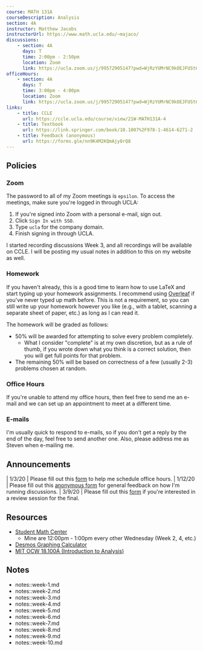 ```yaml
---
course: MATH 131A
courseDescription: Analysis
section: 4A
instructor: Matthew Jacobs
instructorUrl: https://www.math.ucla.edu/~majaco/
discussions:
    - section: 4A
      days: T
      time: 2:00pm - 2:50pm
      location: Zoom
      link: https://ucla.zoom.us/j/99572905147?pwd=WjRzYUMrNC9kOEJFUSt6aWdiQSs3UT09
officeHours:
    - section: 4A
      days: T
      time: 3:00pm - 4:00pm
      location: Zoom
      link: https://ucla.zoom.us/j/99572905147?pwd=WjRzYUMrNC9kOEJFUSt6aWdiQSs3UT09
links:
    - title: CCLE
      url: https://ccle.ucla.edu/course/view/21W-MATH131A-4
    - title: Textbook
      url: https://link.springer.com/book/10.1007%2F978-1-4614-6271-2
    - title: Feedback (anonymous)
      url: https://forms.gle/nn9K4M2KQmAjy8rQ8
---
```


## Policies

### Zoom

The password to all of my Zoom meetings is `epsilon`. To access the meetings, make sure you're logged in through UCLA:

1. If you're signed into Zoom with a personal e-mail, sign out.
2. Click `Sign In with SSO`.
3. Type `ucla` for the company domain.
4. Finish signing in through UCLA.

I started recording discussions Week 3, and all recordings will be available on CCLE. I will be posting my usual notes in addition to this on my website as well.

### Homework

If you haven't already, this is a good time to learn how to use LaTeX and start typing up your homework assignments. I recommend using [Overleaf](https://www.overleaf.com/) if you've never typed up math before. This is not a requirement, so you can still write up your homework however you like (e.g., with a tablet, scanning a separate sheet of paper, etc.) as long as I can read it.

The homework will be graded as follows:

-   50% will be awarded for attempting to solve every problem completely.
    -   What I consider "complete" is at my own discretion, but as a rule of thumb, if you wrote down what you think is a correct solution, then you will get full points for that problem.
-   The remaining 50% will be based on correctness of a few (usually 2-3) problems chosen at random.

### Office Hours

If you're unable to attend my office hours, then feel free to send me an e-mail and we can set up an appointment to meet at a different time.

### E-mails

I'm usually quick to respond to e-mails, so if you don't get a reply by the end of the day, feel free to send another one. Also, please address me as Steven when e-mailing me.

## Announcements

| 1/3/20 | Please fill out this [form](https://forms.gle/TncQfN5oDWPQbM8E9) to help me schedule office hours.
| 1/12/20 | Please fill out this [anonymous form](https://forms.gle/wASatPGMcNt47JH37) for general feedback on how I'm running discussions.
| 3/9/20 | Please fill out this [form](https://forms.gle/WcLC8RUKTDx9AUtA7) if you're interested in a review session for the final.

## Resources

-   [Student Math Center](https://ww3.math.ucla.edu/my-calendar/)
    -   Mine are 12:00pm - 1:00pm every other Wednesday (Week 2, 4, etc.)
-   [Desmos Graphing Calculator](https://www.desmos.com/calculator)
-   [MIT OCW 18.100A (Introduction to Analysis)](https://ocw.mit.edu/courses/mathematics/18-100a-introduction-to-analysis-fall-2012/)

## Notes

-   notes::week-1.md
-   notes::week-2.md
-   notes::week-3.md
-   notes::week-4.md
-   notes::week-5.md
-   notes::week-6.md
-   notes::week-7.md
-   notes::week-8.md
-   notes::week-9.md
-   notes::week-10.md
